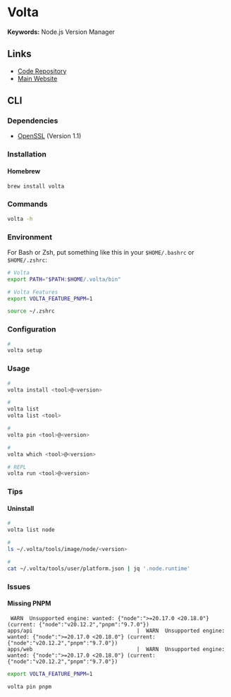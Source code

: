 # Volta

**Keywords:** Node.js Version Manager

<!--
Written in Rust
-->

## Links

- [Code Repository](https://github.com/volta-cli/volta)
- [Main Website](https://volta.sh)

## CLI

### Dependencies

- [OpenSSL](/openssl.md) (Version 1.1)

### Installation

#### Homebrew

```sh
brew install volta
```

### Commands

```sh
volta -h
```

### Environment

For Bash or Zsh, put something like this in your `$HOME/.bashrc` or `$HOME/.zshrc`:

```sh
# Volta
export PATH="$PATH:$HOME/.volta/bin"

# Volta Features
export VOLTA_FEATURE_PNPM=1
```

```sh
source ~/.zshrc
```

### Configuration

```sh
#
volta setup
```

### Usage

```sh
#
volta install <tool>@<version>

#
volta list
volta list <tool>

#
volta pin <tool>@<version>

#
volta which <tool>@<version>

# REPL
volta run <tool>@<version>
```

### Tips

#### Uninstall

```sh
#
volta list node

#
ls ~/.volta/tools/image/node/<version>

#
cat ~/.volta/tools/user/platform.json | jq '.node.runtime'
```

<!--
NOT SUPPORTED YET: volta uninstall <tool>@<version>
-->

<!-- #### Autocomplete

For Bash or Zsh, put something like this in your `$HOME/.bashrc` or `$HOME/.zshrc`:

```sh
# Volta
source <(volta completions zsh) # bash
```

```sh
source ~/.zshrc
``` -->

### Issues

#### Missing PNPM

```log
 WARN  Unsupported engine: wanted: {"node":">=20.17.0 <20.18.0"} (current: {"node":"v20.12.2","pnpm":"9.7.0"})
apps/api                                 |  WARN  Unsupported engine: wanted: {"node":">=20.17.0 <20.18.0"} (current: {"node":"v20.12.2","pnpm":"9.7.0"})
apps/web                                 |  WARN  Unsupported engine: wanted: {"node":">=20.17.0 <20.18.0"} (current: {"node":"v20.12.2","pnpm":"9.7.0"})
```

```sh
export VOLTA_FEATURE_PNPM=1

volta pin pnpm
```
